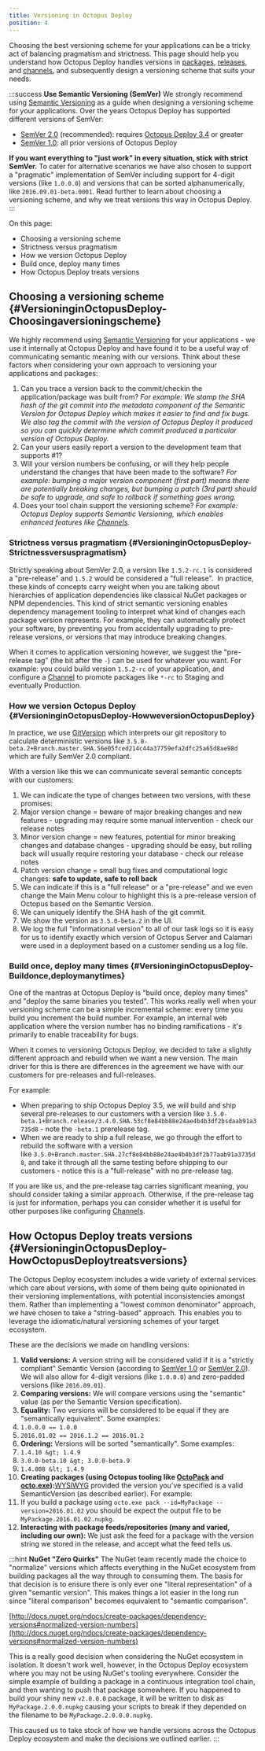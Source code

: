 ```yaml
---
title: Versioning in Octopus Deploy
position: 4
---
```



Choosing the best versioning scheme for your applications can be a tricky act of balancing pragmatism and strictness. This page should help you understand how Octopus Deploy handles versions in [packages](/docs/packaging-applications/supported-packages.md), [releases](/docs/key-concepts/projects/releases.md), and [channels](/docs/key-concepts/projects/channels.md), and subsequently design a versioning scheme that suits your needs.

:::success
**Use Semantic Versioning (SemVer)**
We strongly recommend using [Semantic Versioning](http://semver.org/) as a guide when designing a versioning scheme for your applications. Over the years Octopus Deploy has supported different versions of SemVer:

- [SemVer 2.0](http://semver.org/spec/v2.0.0.html) (recommended): requires [Octopus Deploy 3.4](https://octopus.com/blog/semver2) or greater
- [SemVer 1.0](http://semver.org/spec/v1.0.0.html): all prior versions of Octopus Deploy



**If you want everything to "just work" in every situation, stick with strict SemVer.** To cater for alternative scenarios we have also chosen to support a "pragmatic" implementation of SemVer including support for 4-digit versions (like `1.0.0.0`) and versions that can be sorted alphanumerically, like `2016.09.01-beta.0001`. Read further to learn about choosing a versioning scheme, and why we treat versions this way in Octopus Deploy.
:::


On this page:


- Choosing a versioning scheme
 - Strictness versus pragmatism
 - How we version Octopus Deploy
 - Build once, deploy many times
- How Octopus Deploy treats versions

## Choosing a versioning scheme {#VersioninginOctopusDeploy-Choosingaversioningscheme}


We highly recommend using [Semantic Versioning](http://semver.org/) for your applications - we use it internally at Octopus Deploy and have found it to be a useful way of communicating semantic meaning with our versions. Think about these factors when considering your own approach to versioning your applications and packages:

1. Can you trace a version back to the commit/checkin the application/package was built from? *For example: We stamp the SHA hash of the git commit into the metadata component of the Semantic Version for Octopus Deploy which makes it easier to find and fix bugs. We also tag the commit with the version of Octopus Deploy it produced so you can quickly determine which commit produced a particular version of Octopus Deploy.*
2. Can your users easily report a version to the development team that supports #1?
3. Will your version numbers be confusing, or will they help people understand the changes that have been made to the software? *For example: bumping a major version component (first part) means there are potentially breaking changes, but bumping a patch (3rd part) should be safe to upgrade, and safe to rollback if something goes wrong.*
4. Does your tool chain support the versioning scheme? *For example: Octopus Deploy supports Semantic Versioning, which enables enhanced features like [Channels](/docs/key-concepts/projects/channels.md).*


### Strictness versus pragmatism {#VersioninginOctopusDeploy-Strictnessversuspragmatism}


Strictly speaking about SemVer 2.0, a version like `1.5.2-rc.1` is considered a "pre-release" and `1.5.2` would be considered a "full release".  In practice, these kinds of concepts carry weight when you are talking about hierarchies of application dependencies like classical NuGet packages or NPM dependencies. This kind of strict semantic versioning enables dependency management tooling to interpret what kind of changes each package version represents. For example, they can automatically protect your software, by preventing you from accidentally upgrading to pre-release versions, or versions that may introduce breaking changes.


When it comes to application versioning however, we suggest the "pre-release tag" (the bit after the `-`) can be used for whatever you want. For example: you could build version `1.5.2-rc` of your application, and configure a [Channel](/docs/key-concepts/projects/channels.md) to promote packages like `*-rc` to Staging and eventually Production.

### How we version Octopus Deploy {#VersioninginOctopusDeploy-HowweversionOctopusDeploy}


In practice, we use [GitVersion](https://gitversion.readthedocs.io/en/latest/why/) which interprets our git repository to calculate deterministic versions like `3.5.0-beta.2+Branch.master.SHA.56e05fced214c44a37759efa2dfc25a65d8ae98d` which are fully SemVer 2.0 compliant.


With a version like this we can communicate several semantic concepts with our customers:

1. We can indicate the type of changes between two versions, with these promises:
 1. Major version change = beware of major breaking changes and new features - upgrading may require some manual intervention - check our release notes
 2. Minor version change = new features, potential for minor breaking changes and database changes - upgrading should be easy, but rolling back will usually require restoring your database - check our release notes
 3. Patch version change = small bug fixes and computational logic changes: **safe to update, safe to roll back**
2. We can indicate if this is a "full release" or a "pre-release" and we even change the Main Menu colour to highlight this is a pre-release version of Octopus based on the Semantic Version.
3. We can uniquely identify the SHA hash of the git commit.
4. We show the version as `3.5.0-beta.2` in the UI.
5. We log the full "informational version" to all of our task logs so it is easy for us to identify exactly which version of Octopus Server and Calamari were used in a deployment based on a customer sending us a log file.


### Build once, deploy many times {#VersioninginOctopusDeploy-Buildonce,deploymanytimes}


One of the mantras at Octopus Deploy is "build once, deploy many times" and "deploy the same binaries you tested". This works really well when your versioning scheme can be a simple incremental scheme: every time you build you increment the build number. For example, an internal web application where the version number has no binding ramifications - it's primarily to enable traceability for bugs.


When it comes to versioning Octopus Deploy, we decided to take a slightly different approach and rebuild when we want a new version. The main driver for this is there are differences in the agreement we have with our customers for pre-releases and full-releases.


For example:

- When preparing to ship Octopus Deploy 3.5, we will build and ship several pre-releases to our customers with a version like `3.5.0-beta.1+Branch.release/3.4.0.SHA.53cf8e84bb88e24ae4b4b3df2bsdaab91a3735d8` - note the `-beta.1` prerelease tag.
- When we are ready to ship a full release, we go through the effort to rebuild the software with a version like `3.5.0+Branch.master.SHA.27cf8e84bb88e24ae4b4b3df2b77aab91a3735d8`, and take it through all the same testing before shipping to our customers - notice this is a "full-release" with no pre-release tag.



If you are like us, and the pre-release tag carries significant meaning, you should consider taking a similar approach. Otherwise, if the pre-release tag is just for information, perhaps you can consider whether it is useful for other purposes like configuring [Channels](/docs/key-concepts/projects/channels.md).

## How Octopus Deploy treats versions {#VersioninginOctopusDeploy-HowOctopusDeploytreatsversions}


The Octopus Deploy ecosystem includes a wide variety of external services which care about versions, with some of them being quite opinionated in their versioning implementations, with potential inconsistencies amongst them. Rather than implementing a "lowest common denominator" approach, we have chosen to take a "string-based" approach. This enables you to leverage the idiomatic/natural versioning schemes of your target ecosystem.


These are the decisions we made on handling versions:

1. **Valid versions:** A version string will be considered valid if it is a "strictly compliant" Semantic Version (according to [SemVer 1.0](http://semver.org/spec/v1.0.0.html) or [SemVer 2.0](http://semver.org/spec/v2.0.0.html)). We will also allow for 4-digit versions (like `1.0.0.0`) and zero-padded versions (like `2016.09.01`).
2. **Comparing versions:** We will compare versions using the "semantic" value (as per the Semantic Version specification).
 1. **Equality:** Two versions will be considered to be equal if they are "semantically equivalent". Some examples:
  1. `1.0.0.0 == 1.0.0`
  2. `2016.01.02 == 2016.1.2 == 2016.01.2`
 2. **Ordering:** Versions will be sorted "semantically". Some examples:
  1. `1.4.10 &gt; 1.4.9`
  2. `3.0.0-beta.10 &gt; 3.0.0-beta.9`
  3. `1.4.008 &lt; 1.4.9`
3. **Creating packages (using Octopus tooling like [OctoPack](/docs/packaging-applications/nuget-packages/using-octopack/index.md) and [octo.exe](/docs/packaging-applications/nuget-packages/using-octo.exe.md)):**[WYSIWYG](https://en.wikipedia.org/wiki/WYSIWYG) provided the version you've specified is a valid SemanticVersion (as described earlier). For example:
 1. If you build a package using `octo.exe pack --id=MyPackage --version=2016.01.02` you should be expect the output file to be `MyPackage.2016.01.02.nupkg`.
4. **Interacting with package feeds/repositories (many and varied, including our own):** We just ask the feed for a package with the version string we stored in the release, and accept what the feed tells us.


:::hint
**NuGet &quot;Zero Quirks&quot;**
The NuGet team recently made the choice to "normalize" versions which affects everything in the NuGet ecosystem from building packages all the way through to consuming them. The basis for that decision is to ensure there is only ever one "literal representation" of a given "semantic version". This makes things a lot easier in the long run since "literal comparison" becomes equivalent to "semantic comparison".


[http://docs.nuget.org/ndocs/create-packages/dependency-versions#normalized-version-numbers](http://docs.nuget.org/ndocs/create-packages/dependency-versions#normalized-version-numbers)


This is a really good decision when considering the NuGet ecosystem in isolation. It doesn't work well, however, in the Octopus Deploy ecosystem where you may not be using NuGet's tooling everywhere. Consider the simple example of building a package in a continuous integration tool chain, and then wanting to push that package somewhere. If you happened to build your shiny new `v2.0.0.0` package, it will be written to disk as `MyPackage.2.0.0.nupkg` causing your scripts to break if they depended on the filename to be `MyPackage.2.0.0.0.nupkg`.


This caused us to take stock of how we handle versions across the Octopus Deploy ecosystem and make the decisions we outlined earlier.
:::
